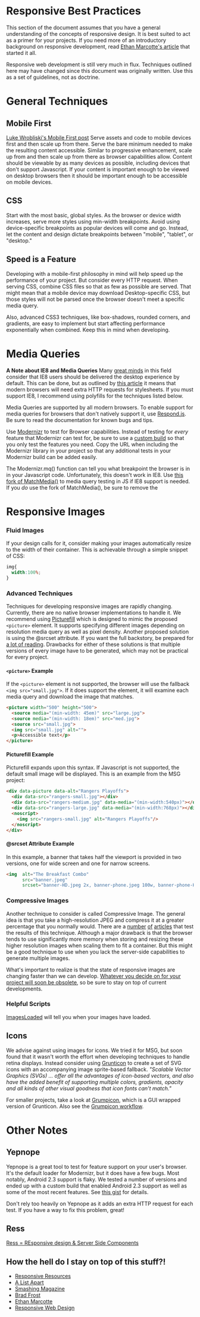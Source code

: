 # Responsive Best Practices

This section of the document assumes that you have a general understanding of the concepts of responsive design. It is best suited to act as a primer for your projects. If you need more of an introductory background on responsive development, read [Ethan Marcotte's article](http://alistapart.com/article/responsive-web-design) that started it all.

Responsive web development is still very much in flux. Techniques outlined here may have changed since this document was originally  written. Use this as a set of guidelines, not as doctrine.

# General Techniques

## Mobile First

[Luke Wrobliski's Mobile First post](http://www.lukew.com/ff/entry.asp?933) 
Serve assets and code to mobile devices first and then scale up from there. Serve the bare minimum needed to make the resulting content accessible. Similar to progressive enhancement, scale up from and then scale up from there as browser capabilities allow. Content should be viewable by as many devices as possible, including devices that don't support Javascript. If your content is important enough to be viewed on desktop browsers then it should be important enough to be accessible on mobile devices.

## CSS
Start with the most basic, global styles. As the browser or device width increases, serve more styles using min-width breakpoints. Avoid using device-specific breakpoints as popular devices will come and go. Instead, let the content and design dictate breakpoints between "mobile", "tablet", or "desktop." 

## Speed is a Feature
Developing with a mobile-first philosophy in mind will help speed up the performance of your project. But consider every HTTP request. When serving CSS, combine CSS files so that as few as possible are served. That might mean that a mobile device may download Desktop-specific CSS, but those styles will not be parsed once the browser doesn't meet a specific media query.

Also, advanced CSS3 techniques, like box-shadows, rounded corners, and gradients, are easy to implement but start affecting performance exponentially when combined. Keep this in mind when developing.

# Media Queries

**A Note about IE8 and Media Queries**
Many [great minds](https://github.com/h5bp/html5-boilerplate/issues/865#issuecomment-3025844) in this field consider that IE8 users should be delivered the desktop experience by default. This can be done, but as outlined by [this article](http://zomigi.com/blog/essential-considerations-for-crafting-quality-media-queries/) it means that modern browsers will need extra HTTP requests for stylesheets. If you must support IE8, I recommend using polyfills for the techniques listed below.

Media Queries are supported by all modern browsers. To enable support for media queries for browsers that don't natively support it, use [Respond.js](https://github.com/scottjehl/Respond). Be sure to read the documentation for known bugs and tips.

Use [Modernizr](http://modernizr.com/) to test for Browser capabilities. Instead of testing for *every* feature that Modernizr can test for, be sure to use a [custom build](http://modernizr.com/download) so that you only test the features you need. Copy the URL when including the Modernizr library in your project so that any additional tests in your Modernizr build can be added easily.

The Modernizr.mq() function can tell you what breakpoint the browser is in in your Javascript code. Unfortunately, this doesn't work in IE8. Use [this fork of MatchMedia()](https://github.com/benschwarz/matchMedia.js/blob/IE7-8/matchMedia.js) to media query testing in JS if IE8 support is needed. If you *do* use the fork of MatchMedia(), be sure to remove the 


# Responsive Images

### Fluid Images

If your design calls for it, consider making your images automatically resize to the width of their container. This is achievable through a simple snippet of CSS:
```css
img{
  width:100%;
}
```

### Advanced Techniques

Techniques for developing responsive images are rapidly changing. Currently, there are no native browser implementations to handle it. We recommend using [Picturefill](https://github.com/scottjehl/picturefill) which is designed to mimic the proposed `<picture>` element. It supports specifying different images depending on resolution media query as well as pixel density. Another proposed solution is using the @srcset attribute. If you want the full backstory, be prepared for [a lot of reading](http://blog.cloudfour.com/the-real-conflict-behind-picture-and-srcset/). Drawbacks for either of these solutions is that multiple versions of every image have to be generated, which may not be practical for every project.

#### `<picture>` Example
If the `<picture>` element is not supported, the browser will use the fallback `<img src="small.jpg">`. If it does support the element, it will examine each media query and download the image that matches.
```html
<picture width="500" height="500">
  <source media="(min-width: 45em)" src="large.jpg">
  <source media="(min-width: 18em)" src="med.jpg">
  <source src="small.jpg">
  <img src="small.jpg" alt="">
  <p>Accessible text</p>
</picture>
```

#### Picturefill Example
Picturefill expands upon this syntax. If Javascript is not supported, the default small image will be displayed. This is an example from the MSG project:
```html
<div data-picture data-alt="Rangers Playoffs">
  <div data-src="rangers-small.jpg"></div>
  <div data-src="rangers-medium.jpg" data-media="(min-width:540px)"></div>
  <div data-src="rangers-large.jpg" data-media="(min-width:768px)"></div>
  <noscript>
    <img src="rangers-small.jpg" alt="Rangers Playoffs"/>
  </noscript>
</div>
```

#### @srcset Attribute Example
In this example, a banner that takes half the viewport is provided in two versions, one for wide screen and one for narrow screens.
```html
<img  alt="The Breakfast Combo"
      src="banner.jpeg"
      srcset="banner-HD.jpeg 2x, banner-phone.jpeg 100w, banner-phone-HD.jpeg 100w 2x">
```

### Compressive Images
Another technique to consider is called Compressive Image. The general idea is that you take a high-resolution JPEG and compress it at a greater percentage that you normally would. There are a [number](http://www.vanseodesign.com/web-design/compressive-image-tests/) [of](http://blog.netvlies.nl/design-interactie/retina-revolution/) [articles](http://filamentgroup.com/lab/rwd_img_compression/) that test the results of this technique. Although a major drawback is that the browser tends to use significantly more memory when storing and resizing these higher resolution images when scaling them to fit a container. But this might be a good technique to use when you lack the server-side capabilities to generate multiple images.

What's important to realize is that the state of responsive images are changing faster than we can develop. [Whatever you decide on for your project will soon be obsolete](http://blog.cloudfour.com/8-guidelines-and-1-rule-for-responsive-images/), so be sure to stay on top of current developments.

### Helpful Scripts
[ImagesLoaded](http://desandro.github.io/imagesloaded/) will tell you when your images have loaded. 

## Icons

We advise against using images for icons. We tried it for MSG, but soon found that it wasn't worth the effort when developing techniques to handle retina displays. Instead consider using [Grunticon](https://github.com/filamentgroup/grunticon) to create a set of SVG icons with an accompanying image sprite-based fallback. *"Scalable Vector Graphics (SVGs) ... offer all the advantages of icon-based vectors, and also have the added benefit of supporting multiple colors, gradients, opacity and all kinds of other visual goodness that icon fonts can’t match."* 

For smaller projects, take a look at [Grumpicon](), which is a GUI wrapped version of Grunticon. Also see the [Grumpicon workflow](http://filamentgroup.com/lab/grumpicon_workflow/).


# Other Notes

## Yepnope
Yepnope is a great tool to test for feature support on your user's browser. It's the default loader for Modernizr, but it does have a few bugs. Most notably, Android 2.3 support is flaky. We tested a number of versions and ended up with a custom build that enabled Android 2.3 support as well as some of the most recent features. See [this gist](https://gist.github.com/nring/5636358) for details. 

Don't rely too heavily on Yepnope as it adds an extra HTTP request for each test. If you have a way to fix this problem, great!

## Ress

[Ress = REsponsive design & Server Side Components](http://www.netmagazine.com/tutorials/getting-started-ress)


## How the hell do I stay on top of this stuff?!

* [Responsive Resources](http://bradfrost.github.io/this-is-responsive/resources.html)
* [A List Apart](alistapart.com)
* [Smashing Magazine](smashingmagazine.com)
* [Brad Frost](http://twitter.com/brad_frost)
* [Ethan Marcotte](http://twitter.com/beep)
* [Responsive Web Design](http://twitter.com/rwd)
